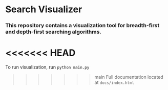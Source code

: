 # Search Visualizer
### This repository contains a visualization tool for breadth-first and depth-first searching algorithms.
<<<<<<< HEAD
=======
To run visualization, run `python main.py`
>>>>>>> main
Full documentation located at `docs/index.html`
